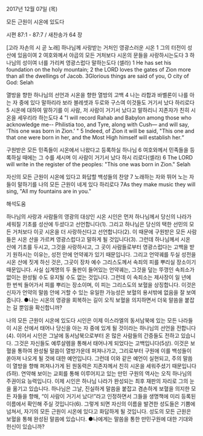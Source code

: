 2017년 12월 07일 (목)

모든 근원이 시온에 있도다



시편 87:1 - 87:7 / 새찬송가 64 장


[고라 자손의 시 곧 노래]
하나님께 사랑받는 거처인 영광스러운 시온
1 그의 터전이 성산에 있음이여 2 여호와께서 야곱의 모든 거처보다 시온의 문들을
사랑하시는도다 3 하나님의 성이여 너를 가리켜 영광스럽다 말하는도다 (셀라)
1 He has set his foundation on the holy mountain; 2 the LORD loves the gates of Zion more than all the dwellings of Jacob. 3Glorious things are said of you, O city of God: Selah

열방을 향한 하나님의 선언과 시온을 향한 열방의 고백
4 나는 라합과 바벨론이 나를 아는 자 중에 있다 말하리라 보라 블레셋과 두로와 구스여 이것들도 거기서 났다 하리로다 5 시온에 대하여 말하기를 이 사람, 저 사람이 거기서 났다고 말하리니 지존자가 친히 시온을 세우리라 하는도다
4 "I will record Rahab and Babylon among those who acknowledge me-- Philistia too, and Tyre, along with Cush— and will say, 'This one was born in Zion.' " 5 Indeed, of Zion it will be said, "This one and that one were born in her, and the Most High himself will establish her.“

구원받은 모든 민족들이 시온에서 나왔다고 등록하실 하나님
6 여호와께서 민족들을 등록하실 때에는 그 수를 세시며 이 사람이 거기서 났다 하시
리로다(셀라)
6 The LORD will write in the register of the peoples: "This one was born in Zion." Selah

자신의 모든 근원이 시온에 있다고 화답할 백성들의 찬양
7 노래하는 자와 뛰어 노는 자들이 말하기를 나의 모든 근원이 네게 있다 하리로다
7As they make music they will sing, "All my fountains are in you."

해석도움





하나님의 사랑과 사람들의 영광의 대상인 시온
시인은 먼저 하나님께서 당신의 나라가 세워질 기초를 성산에 두셨다고 선언합니다(1). 그리고 하나님은 당신의 택한 선민의 모든 거처보다 이곳 시온을 더 사랑하신다고 선언합니다(2). 이 때문에 구원받은 모든 사람들은 시온 산을 가르켜 영광스럽다고 말하게 될 것입니다(3). 그런데 하나님께서 시온 산에 기초를 두시고, 그것을 사랑하시고, 그 곳이 사람들로부터 영광스럽다는 고백을 받기 원하시는 이유는, 성전 안에 언약궤가 있기 때문입니다. 그리고 언약궤를 두실 성전을 시온 산에 짓게 하신 것은, 그곳이 장차 예수 그리스도께서 속죄의 피를 뿌리실 장소이기 때문입니다. 사실 십계명의 두 돌판이 들어있는 언약궤는, 그것을 덮는 뚜껑인 속죄소가 없이는 완성될 수도 유지될 수도 없는 것입니다. 그런데 이 속죄소는 제사장이 일 년에 한 번씩 들어가서 피를 뿌리는 장소이며, 이 피는 그리스도의 보혈을 상징합니다. 이것은 신자가 언약의 말씀 안에 거할 수 있는 유일한 가능성은 보혈의 용서밖에 없음을 잘 보여줍니다.
●나는 시온의 영광을 회복하는 길이 오직 보혈을 의지하면서 더욱 말씀을 붙잡는 길 뿐임을 확신합니까?

나의 모든 근원이 시온에 있도다
시인은 이제 이스라엘의 동서남북에 있는 모든 나라들이 시온 산에서 태어나 당신을 아는 자 중에 있게 될 것이라는 하나님의 선언을 전합니다(4). 이어서 시인은 그날에 동서남북으로부터 온 많은 사람들의 간증들도 전하고 있습니다. 그것은 자신들도 예루살렘을 통해서 태어나게 되었다는 고백입니다(5상). 이것은 보혈을 통하여 완성될 말씀이 열방가운데 퍼져나가고, 그리로부터 구원에 이를 백성들이 쏟아져 나오게 될 것에 대한 예언입니다. 그런데 이와 같은 예언이 실현되고, 주의 말씀이 열방을 향해 퍼져나가게 된 원동력은 지존자께서 친히 시온을 세워주셨기 때문입니다(5하). 연약해 보이는 교회를 통해 이루어지고 있는 만민 구원의 역사는 오직 하나님의 주권이요 능력입니다. 이제 시인은 하나님 나라가 완성되는 최후 재판의 자리로 그의 눈을 옮기고 있습니다. 하나님은 그날, 진실하게 말씀을 붙잡고 겸손하게 보혈을 의지한 모든 자들을 향해, “이 사람이 거기서 났다!”라고 인정하면서 그들을 생명책에 미리 등록된 이름에서 확인해 주실 것입니다(6). 그렇게 되면 자신의 이름을 발견한 성도들은 기쁨에 넘쳐서, 자기의 모든 근원이 시온에 있다고 화답하게 될 것입니다. 성도의 모든 근원은 보혈을 통해 완성된 말씀에 있습니다.
●나에게는 말씀을 통한 만민구원에 대한 기대와 헌신이 있습니까?